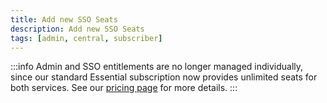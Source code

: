 ```yaml
---
title: Add new SSO Seats
description: Add new SSO Seats
tags: [admin, central, subscriber]
---
```


:::info
Admin and SSO entitlements are no longer managed individually, since our standard Essential subscription now provides unlimited seats for both services. See our [pricing page](/pricing) for more details.
:::
